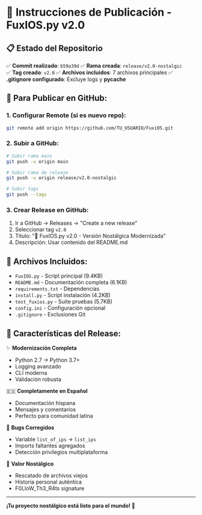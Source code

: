 # 🚀 Instrucciones de Publicación - FuxIOS.py v2.0

## 📋 Estado del Repositorio

✅ **Commit realizado**: `b59a39d`
✅ **Rama creada**: `release/v2.0-nostalgic`  
✅ **Tag creado**: `v2.0`
✅ **Archivos incluidos**: 7 archivos principales
✅ **.gitignore configurado**: Excluye logs y __pycache__

## 🔗 Para Publicar en GitHub:

### 1. Configurar Remote (si es nuevo repo):
```bash
git remote add origin https://github.com/TU_USUARIO/FuxiOS.git
```

### 2. Subir a GitHub:
```bash
# Subir rama main
git push -u origin main

# Subir rama de release
git push -u origin release/v2.0-nostalgic

# Subir tags
git push --tags
```

### 3. Crear Release en GitHub:
1. Ir a GitHub → Releases → "Create a new release"
2. Seleccionar tag `v2.0`
3. Título: "🎯 FuxIOS.py v2.0 - Versión Nostálgica Modernizada"
4. Descripción: Usar contenido del README.md

## 📁 Archivos Incluidos:

- `FuxIOS.py` - Script principal (9.4KB)
- `README.md` - Documentación completa (6.1KB)  
- `requirements.txt` - Dependencias
- `install.py` - Script instalación (4.2KB)
- `test_fuxios.py` - Suite pruebas (5.7KB)
- `config.ini` - Configuración opcional
- `.gitignore` - Exclusiones Git

## 🎯 Características del Release:

✨ **Modernización Completa**
- Python 2.7 → Python 3.7+
- Logging avanzado
- CLI moderna
- Validación robusta

🇪🇸 **Completamente en Español**
- Documentación hispana
- Mensajes y comentarios
- Perfecto para comunidad latina

🔧 **Bugs Corregidos**
- Variable `list_of_ips` → `list_ips`
- Imports faltantes agregados
- Detección privilegios multiplataforma

💭 **Valor Nostálgico**
- Rescatado de archivos viejos
- Historia personal auténtica
- F0LloW_Th3_R4ts signature

---

**¡Tu proyecto nostálgico está listo para el mundo! 🐀**

